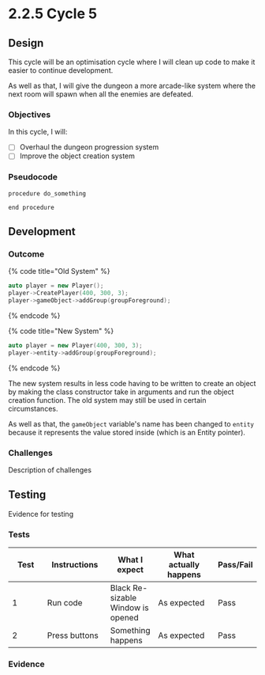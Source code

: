 # 2.2.5 Cycle 5

## Design

This cycle will be an optimisation cycle where I will clean up code to make it easier to continue development.

As well as that, I will give the dungeon a more arcade-like system where the next room will spawn when all the enemies are defeated.

### Objectives

In this cycle, I will:

* [ ] Overhaul the dungeon progression system
* [ ] Improve the object creation system

### Pseudocode

```
procedure do_something
    
end procedure
```

## Development

### Outcome

{% code title="Old System" %}
```cpp
auto player = new Player();
player->CreatePlayer(400, 300, 3);
player->gameObject->addGroup(groupForeground);
```
{% endcode %}

{% code title="New System" %}
```cpp
auto player = new Player(400, 300, 3);
player->entity->addGroup(groupForeground);
```
{% endcode %}

The new system results in less code having to be written to create an object by making the class constructor take in arguments and run the object creation function. The old system may still be used in certain circumstances.

As well as that, the `gameObject` variable's name has been changed to `entity` because it represents the value stored inside (which is an Entity pointer).

### Challenges

Description of challenges

## Testing

Evidence for testing

### Tests

<table><thead><tr><th width="90">Test</th><th width="141">Instructions</th><th>What I expect</th><th width="163">What actually happens</th><th>Pass/Fail</th></tr></thead><tbody><tr><td>1</td><td>Run code</td><td>Black Re-sizable Window is opened</td><td>As expected</td><td>Pass</td></tr><tr><td>2</td><td>Press buttons</td><td>Something happens</td><td>As expected</td><td>Pass</td></tr></tbody></table>

### Evidence
